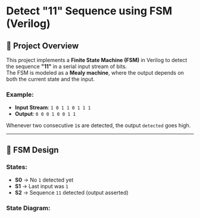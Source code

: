# Detect "11" Sequence using FSM (Verilog)

## 📌 Project Overview
This project implements a **Finite State Machine (FSM)** in Verilog to detect the sequence **"11"** in a serial input stream of bits.  
The FSM is modeled as a **Mealy machine**, where the output depends on both the current state and the input.

### Example:
- **Input Stream**: `1 0 1 1 0 1 1 1`  
- **Output**:      `0 0 0 1 0 0 1 1`  

Whenever two consecutive `1`s are detected, the output `detected` goes high.

---

## 🧩 FSM Design
### States:
- **S0** → No `1` detected yet  
- **S1** → Last input was `1`  
- **S2** → Sequence `11` detected (output asserted)  

### State Diagram:
